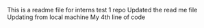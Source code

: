 This is a readme file for interns test 1 repo
Updated the read me file
Updating from local machine
My 4th line of code
